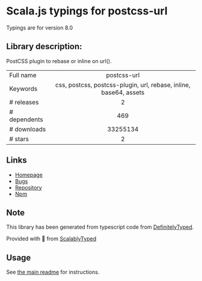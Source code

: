 
# Scala.js typings for postcss-url

Typings are for version 8.0

## Library description:
PostCSS plugin to rebase or inline on url().

|                    |                 |
| ------------------ | :-------------: |
| Full name          | postcss-url |
| Keywords           | css, postcss, postcss-plugin, url, rebase, inline, base64, assets |
| # releases         | 2 |
| # dependents       | 469 |
| # downloads        | 33255134 |
| # stars            | 2 |

## Links
- [Homepage](https://github.com/postcss/postcss-url#readme)
- [Bugs](https://github.com/postcss/postcss-url/issues)
- [Repository](https://github.com/postcss/postcss-url)
- [Npm](https://www.npmjs.com/package/postcss-url)
    


## Note
This library has been generated from typescript code from [DefinitelyTyped](https://definitelytyped.org).

Provided with :purple_heart: from [ScalablyTyped](https://github.com/oyvindberg/ScalablyTyped)

## Usage
See [the main readme](../../readme.md) for instructions.


